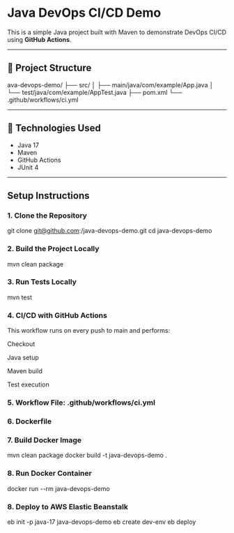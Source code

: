 # Java DevOps CI/CD Demo

This is a simple Java project built with Maven to demonstrate DevOps CI/CD using **GitHub Actions**.

---

## 📁 Project Structure

ava-devops-demo/
├── src/
│ ├── main/java/com/example/App.java
│ └── test/java/com/example/AppTest.java
├── pom.xml
└── .github/workflows/ci.yml


---

## 🚀 Technologies Used

- Java 17
- Maven
- GitHub Actions
- JUnit 4

---

## Setup Instructions

### 1. Clone the Repository
git clone git@github.com:<your-username>/java-devops-demo.git
cd java-devops-demo

### 2. Build the Project Locally
mvn clean package

### 3. Run Tests Locally
mvn test

### 4. CI/CD with GitHub Actions
This workflow runs on every push to main and performs:

Checkout

Java setup

Maven build

Test execution
### 5. Workflow File: .github/workflows/ci.yml
### 6. Dockerfile
### 7. Build Docker Image
mvn clean package
docker build -t java-devops-demo .
### 8. Run Docker Container
docker run --rm java-devops-demo

### 8. Deploy to AWS Elastic Beanstalk
eb init -p java-17 java-devops-demo
eb create dev-env
eb deploy
